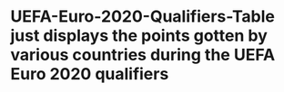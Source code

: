 # UEFA-Euro-2020-Qualifiers-Table just displays the points gotten by various countries during the UEFA Euro 2020 qualifiers
